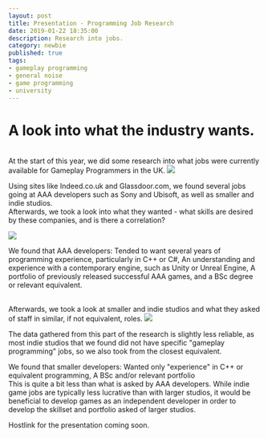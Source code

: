 ```yaml
---
layout: post
title: Presentation - Programming Job Research
date: 2019-01-22 18:35:00
description: Research into jobs.
category: newbie
published: true
tags: 
- gameplay programming
- general noise
- game programming
- university
---
```


<h1> A look into what the industry wants. </h1>
<br>
At the start of this year, we did some research into what jobs were currently available for
Gameplay Programmers in the UK.

<img class="col three" src="{{ site.baseurl }}/img/presentation_intro.PNG">

Using sites like Indeed.co.uk and Glassdoor.com, we found several jobs going at AAA developers
such as Sony and Ubisoft, as well as smaller and indie studios.
<br>
Afterwards, we took a look into what they wanted - what skills are desired by these companies,
and is there a correlation?

<img class="col three" src="{{ site.baseurl }}/img/presentation_sony.PNG">
<br>

We found that AAA developers: 
Tended to want several years of programming experience, particularly in C++ or C#,
An understanding and experience with a contemporary engine, such as Unity or Unreal Engine,
A portfolio of previously released successful AAA games,
and a BSc degree or relevant equivalent.

<br>
Afterwards, we took a look at smaller and indie studios and what they asked of staff in similar,
if not equivalent, roles.

<img class="col three" src="{{ site.baseurl }}/img/presentation_indie.PNG">
<br>

The data gathered from this part of the research is slightly less reliable, as most indie studios 
that we found did not have specific "gameplay programming" jobs, so we also took from the closest equivalent.

We found that smaller developers:
Wanted only "experience" in C++ or equivalent programming,
A BSc and/or relevant portfolio
<br>
This is quite a bit less than what is asked by AAA developers. 
While indie game jobs are typically less lucrative than with larger studios, it would be beneficial to develop
games as an independent developer in order to develop the skillset and portfolio asked of larger studios.

Hostlink for the presentation coming soon.